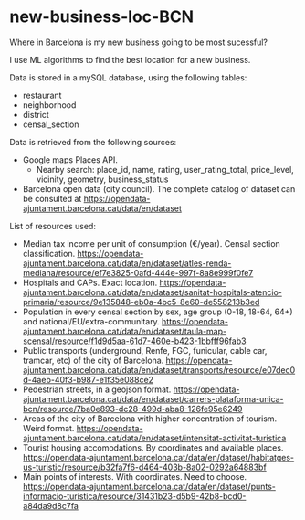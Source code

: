 # new-business-loc-BCN

Where in Barcelona is my new business going to be most sucessful? 

I use  ML algorithms to find the best location for a new business.

Data is stored in a mySQL database, using the following tables:
- restaurant
- neighborhood
- district
- censal_section

Data is retrieved from the following sources:
- Google maps Places API.
  * Nearby search: place_id, name, rating, user_rating_total, price_level, vicinity, geometry, business_status
- Barcelona open data (city council). The complete catalog of dataset can be consulted at https://opendata-ajuntament.barcelona.cat/data/en/dataset

List of resources used:
 - Median tax income per unit of consumption (€/year). Censal section classification. https://opendata-ajuntament.barcelona.cat/data/en/dataset/atles-renda-mediana/resource/ef7e3825-0afd-444e-997f-8a8e999f0fe7
 - Hospitals and CAPs. Exact location. https://opendata-ajuntament.barcelona.cat/data/en/dataset/sanitat-hospitals-atencio-primaria/resource/9e135848-eb0a-4bc5-8e60-de558213b3ed
 - Population in every censal section by sex, age group (0-18, 18-64, 64+) and national/EU/extra-communitary. https://opendata-ajuntament.barcelona.cat/data/en/dataset/taula-map-scensal/resource/f1d9d5aa-61d7-460e-b423-1bbfff96fab3
 - Public transports (underground, Renfe, FGC, funicular, cable car, tramcar, etc) of the city of Barcelona. https://opendata-ajuntament.barcelona.cat/data/en/dataset/transports/resource/e07dec0d-4aeb-40f3-b987-e1f35e088ce2
 - Pedestrian streets, in a geojson format. https://opendata-ajuntament.barcelona.cat/data/en/dataset/carrers-plataforma-unica-bcn/resource/7ba0e893-dc28-499d-aba8-126fe95e6249
 - Areas of the city of Barcelona with higher concentration of tourism. Weird format. https://opendata-ajuntament.barcelona.cat/data/en/dataset/intensitat-activitat-turistica
 - Tourist housing accomodations. By coordinates and available places. https://opendata-ajuntament.barcelona.cat/data/en/dataset/habitatges-us-turistic/resource/b32fa7f6-d464-403b-8a02-0292a64883bf
 - Main points of interests. With coordinates. Need to choose. https://opendata-ajuntament.barcelona.cat/data/en/dataset/punts-informacio-turistica/resource/31431b23-d5b9-42b8-bcd0-a84da9d8c7fa




